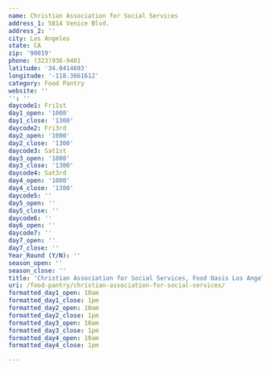 ```yaml
---
name: Christian Association for Social Services
address_1: 5814 Venice Blvd.
address_2: ''
city: Los Angeles
state: CA
zip: '90019'
phone: (323)936-9481
latitude: '34.0414693'
longitude: '-118.3661612'
category: Food Pantry
website: ''
'': ''
daycode1: Fri1st
day1_open: '1000'
day1_close: '1300'
daycode2: Fri3rd
day2_open: '1000'
day2_close: '1300'
daycode3: Sat1st
day3_open: '1000'
day3_close: '1300'
daycode4: Sat3rd
day4_open: '1000'
day4_close: '1300'
daycode5: ''
day5_open: ''
day5_close: ''
daycode6: ''
day6_open: ''
daycode7: ''
day7_open: ''
day7_close: ''
Year_Round (Y/N): ''
season_open: ''
season_close: ''
title: 'Christian Association for Social Services, Food Oasis Los Angeles'
uri: /food-pantry/christian-association-for-social-services/
formatted_day1_open: 10am
formatted_day1_close: 1pm
formatted_day2_open: 10am
formatted_day2_close: 1pm
formatted_day3_open: 10am
formatted_day3_close: 1pm
formatted_day4_open: 10am
formatted_day4_close: 1pm

---
```

